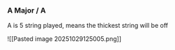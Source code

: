 ### A Major / A
A is 5 string played, means the thickest string will be off

![[Pasted image 20251029125005.png]]